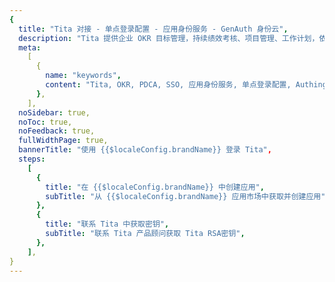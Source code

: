 ```yaml
---
{
  title: "Tita 对接 - 单点登录配置 - 应用身份服务 - GenAuth 身份云",
  description: "Tita 提供企业 OKR 目标管理，持续绩效考核、项目管理、工作计划，依据 PDCA 质量管理理论，提供 OKRs-E 目标执行管理应用框架，结合 CFR 和绩效考核，从企业战略目标制定，到工作计划执行，再到工作结果考核，激发员工潜能，实现企业高速增长，带领企业走进人员管理新时代。",
  meta:
    [
      {
        name: "keywords",
        content: "Tita, OKR, PDCA, SSO, 应用身份服务, 单点登录配置, Authing身份云",
      },
    ],
  noSidebar: true,
  noToc: true,
  noFeedback: true,
  fullWidthPage: true,
  bannerTitle: "使用 {{$localeConfig.brandName}} 登录 Tita",
  steps:
    [
      {
        title: "在 {{$localeConfig.brandName}} 中创建应用",
        subTitle: "从 {{$localeConfig.brandName}} 应用市场中获取并创建应用",
      },
      {
        title: "联系 Tita 中获取密钥",
        subTitle: "联系 Tita 产品顾问获取 Tita RSA密钥",
      },
    ],
}
---
```


<IntegrationDetail/>
